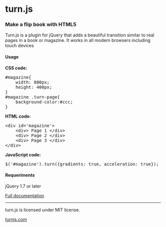 turn.js
=========

### Make a flip book with HTML5

Turn.js is a plugin for jQuery that adds a beautiful transition similar to real pages in a book or magazine. It works in all modern browsers including touch devices

#### Usage

**CSS code:**
<pre>
#magazine{
	width: 800px;
	height: 400px;
}
#magazine .turn-page{
	background-color:#ccc;
}
</pre>

**HTML code:**
<pre>
&lt;div id=<span class="string">'magazine'</span>&gt;
	&lt;div&gt; <span class="text">Page 1</span> &lt;/div&gt;
	&lt;div&gt; <span class="text">Page 2</span> &lt;/div&gt;
	&lt;div&gt; <span class="text">Page 3</span> &lt;/div&gt;
&lt;/div&gt;
</pre>

**JavaScript code:**
<pre>
$('#magazine').turn({gradients: true, acceleration: true});
</pre>

#### Requeriments

jQuery 1.7 or later



[Full documentation](https://github.com/blasten/turn.js/wiki/Reference)

* * *

turn.js is licensed under MIT license.

[turnjs.com](http://www.turnjs.com/)
